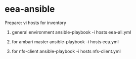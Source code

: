 # eea-ansible
Prepare:
vi hosts for inventory

1. general environment
ansible-playbook -i hosts eea-all.yml

2. for ambari master
ansible-playbook -i hosts eea.yml

3. for nfs-client
ansible-playbook -i hosts nfs-client.yml
